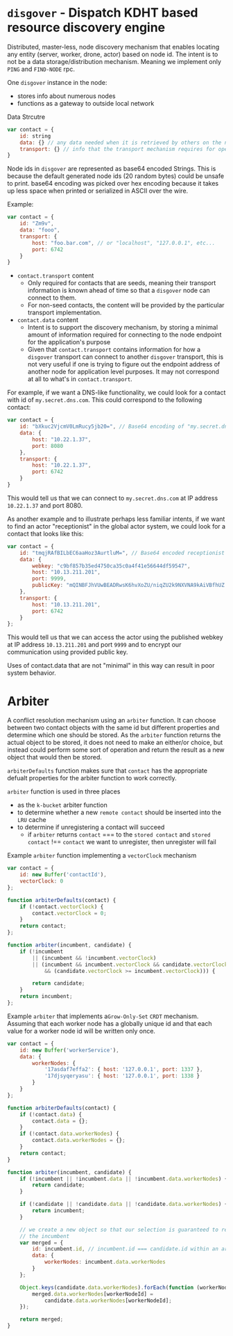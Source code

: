 # `disgover` - Dispatch KDHT based resource discovery engine
Distributed, master-less, node discovery mechanism that enables locating any entity (server, worker, drone, actor) based on node id.
The intent is to not be a data storage/distribution mechanism.
Meaning we implement only `PING` and `FIND-NODE` rpc.

One `disgover` instance in the node:
- stores info about numerous nodes
- functions as a gateway to outside local network

Data Strcutre
```javascript
var contact = {
	id: string
	data: {} // any data needed when it is retrieved by others on the network
	transport: {} // info that the transport mechanism requires for operation
}
```
Node ids in `disgover` are represented as base64 encoded Strings. This is because the default generated node ids (20 random bytes) could be unsafe to print. base64 encoding was picked over hex encoding because it takes up less space when printed or serialized in ASCII over the wire.


Example:
```javascript
var contact = {
	id: "Zm9v",
	data: "fooo",
	transport: {
		host: "foo.bar.com", // or "localhost", "127.0.0.1", etc...
		port: 6742
	}
}
```

- `contact.transport` content
	- Only required for contacts that are seeds, meaning their transport information is known ahead of time so that a `disgover` node can connect to them.
	- For non-seed contacts, the content will be provided by the particular transport implementation.
- `contact.data` content
	- Intent is to support the discovery mechanism, by storing a minimal amount of information required for connecting to the node endpoint for the application's purpose
	- Given that `contact.transport` contains information for how a `disgover` transport can connect to another `disgover` transport, this is not very useful if one is trying to figure out the endpoint address of another node for application level purposes. It may not correspond at all to what's in `contact.transport`.

For example, if we want a DNS-like functionality, we could look for a contact with id of `my.secret.dns.com`. This could correspond to the following contact:
```javascript
var contact = {
	id: "bXkuc2VjcmV0LmRucy5jb20=", // Base64 encoding of "my.secret.dns.com"
	data: {
		host: "10.22.1.37",
		port: 8080
	},
	transport: {
		host: "10.22.1.37",
		port: 6742
	}
}
```
This would tell us that we can connect to `my.secret.dns.com` at IP address `10.22.1.37` and port 8080.

As another example and to illustrate perhaps less familiar intents, if we want to find an actor "receptionist" in the global actor system, we could look for a contact that looks like this:
```javascript
var contact = {
    id: "tmqjRAfBILbEC6aaHoz3AurtluM=", // Base64 encoded receptionist address
    data: {
        webkey: "c9bf857b35ed4750ca35c0a4f41e56644df59547",
        host: "10.13.211.201",
        port: 9999,
        publicKey: "mQINBFJhVUwBEADRwsK6hvXoZU/niqZU2k9NXVNA9kAiVBfhUZ...WYco9YzK2K1Q="
    },
    transport: {
        host: "10.13.211.201",
        port: 6742
    }
};
```
This would tell us that we can access the actor using the published webkey at IP address `10.13.211.201` and port `9999` and to encrypt our communication using provided public key.

Uses of contact.data that are not "minimal" in this way can result in poor system behavior.

# Arbiter
A conflict resolution mechanism using an `arbiter` function.
It can choose between two contact objects with the same id but different properties and determine which one should be stored. As the `arbiter` function returns the actual object to be stored, it does not need to make an either/or choice, but instead could perform some sort of operation and return the result as a new object that would then be stored. 

`arbiterDefaults` function makes sure that `contact` has the appropriate defualt properties for the arbiter function to work correctly.

`arbiter` function is used in three places
- as the `k-bucket` arbiter function
- to determine whether a new `remote contact` should be inserted into the `LRU` cache
- to determine if unregistering a contact will succeed
	- if `arbiter` returns `contact` === to the `stored contact` and `stored contact` !== `contact` we want to unregister, then unregister will fail

Example `arbiter` function implementing a `vectorClock` mechanism
```javascript
var contact = {
    id: new Buffer('contactId'),
    vectorClock: 0
};

function arbiterDefaults(contact) {
    if (!contact.vectorClock) {
        contact.vectorClock = 0;
    }
    return contact;
};

function arbiter(incumbent, candidate) {
    if (!incumbent
        || (incumbent && !incumbent.vectorClock)
        || (incumbent && incumbent.vectorClock && candidate.vectorClock
            && (candidate.vectorClock >= incumbent.vectorClock))) {

        return candidate;
    }
    return incumbent;
};
```

Example `arbiter` that implements a`Grow-Only-Set` `CRDT` mechanism.
Assuming that each worker node has a globally unique id and that each value for a worker node id will be written only once.
```javascript
var contact = {
    id: new Buffer('workerService'),
    data: {
        workerNodes: {
            '17asdaf7effa2': { host: '127.0.0.1', port: 1337 },
            '17djsyqeryasu': { host: '127.0.0.1', port: 1338 }
        }
    }
};

function arbiterDefaults(contact) {
    if (!contact.data) {
        contact.data = {};
    }
    if (!contact.data.workerNodes) {
        contact.data.workerNodes = {};
    }
    return contact;
}

function arbiter(incumbent, candidate) {
    if (!incumbent || !incumbent.data || !incumbent.data.workerNodes) {
        return candidate;
    }

    if (!candidate || !candidate.data || !candidate.data.workerNodes) {
        return incumbent;
    }

    // we create a new object so that our selection is guaranteed to replace
    // the incumbent
    var merged = {
        id: incumbent.id, // incumbent.id === candidate.id within an arbiter
        data: {
            workerNodes: incumbent.data.workerNodes
        }
    };

    Object.keys(candidate.data.workerNodes).forEach(function (workerNodeId) {
        merged.data.workerNodes[workerNodeId] =
            candidate.data.workerNodes[workerNodeId];
    });

    return merged;
}
```